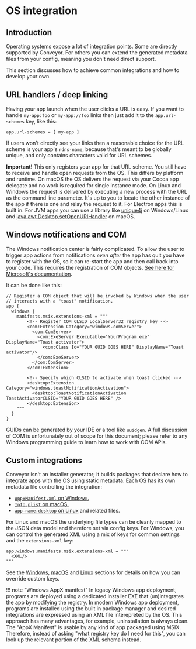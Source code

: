 # OS integration

## Introduction

Operating systems expose a lot of integration points. Some are directly supported by Conveyor. For others you can 
extend the generated metadata files from your config, meaning you don't need direct support.

This section discusses how to achieve common integrations and how to develop your own.

## URL handlers / deep linking

Having your app launch when the user clicks a URL is easy. If you want to handle `my-app:foo` or `my-app://foo` links then just add it to
the `app.url-schemes` key, like this:

```hocon
app.url-schemes = [ my-app ]
```

If users won't directly see your links then a reasonable choice for the URL scheme is your app's `rdns-name`, because that's meant to be globally unique, and only contains characters valid for URL schemes.

**Important!** This only registers your app for that URL scheme. You still have to receive and handle open requests from the
OS. This differs by platform and runtime. On macOS the OS delivers the request via your Cocoa app delegate and no work is required for
single instance mode. On Linux and Windows the request is delivered by executing a new process with the URL as the command line parameter.
It's up to you to locate the other instance of the app if there is one and relay the request to it. For Electron apps this is built in. For
JVM apps you can use a library like [unique4j](https://github.com/prat-man/unique4j) on Windows/Linux and [java.awt.Desktop.setOpenURIHandler](https://docs.oracle.com/en/java/javase/17/docs/api/java.desktop/java/awt/Desktop.html#setOpenURIHandler(java.awt.desktop.OpenURIHandler)) on macOS.

## Windows notifications and COM

The Windows notification center is fairly complicated. To allow the user to trigger app actions from notifications *even after* the app
has quit you have to register with the OS, so it can re-start the app and then call back into your code. This requires the registration of 
COM objects. [See here for Microsoft's documentation](https://learn.microsoft.com/en-us/windows/apps/design/shell/tiles-and-notifications/send-local-toast-desktop-cpp-wrl#packaged). 

It can be done like this:

```
// Register a COM object that will be invoked by Windows when the user 
// interacts with a "toast" notification.
app {
  windows {
    manifests.msix.extensions-xml = """
        <!-- Register COM CLSID LocalServer32 registry key -->
        <com:Extension Category="windows.comServer">
          <com:ComServer>
            <com:ExeServer Executable="YourProgram.exe" DisplayName="Toast activator">
              <com:Class Id="YOUR GUID GOES HERE" DisplayName="Toast activator"/>
            </com:ExeServer>
          </com:ComServer>
        </com:Extension>

        <!-- Specify which CLSID to activate when toast clicked -->
        <desktop:Extension Category="windows.toastNotificationActivation">
          <desktop:ToastNotificationActivation ToastActivatorCLSID="YOUR GUID GOES HERE" />
        </desktop:Extension>
    """
  }
}
```

GUIDs can be generated by your IDE or a tool like `uuidgen`. A full discussion of COM is unfortunately out of scope for this document; 
please refer to any Windows programming guide to learn how to work with COM APIs. 

## Custom integrations

Conveyor isn't an installer generator; it builds packages that declare how to integrate apps with the OS using static metadata. Each
OS has its own metadata file controlling the integration:

* [`AppxManifest.xml` on Windows.](https://learn.microsoft.com/en-us/uwp/schemas/appxpackage/appx-package-manifest)
* [`Info.plist` on macOS.](https://developer.apple.com/library/archive/documentation/General/Reference/InfoPlistKeyReference/Introduction/Introduction.html)
* [`app-name.desktop` on Linux](https://specifications.freedesktop.org/desktop-entry-spec/desktop-entry-spec-latest.html) and related files.

For Linux and macOS the underlying file types can be cleanly mapped to the JSON data model and therefore set via config keys. For Windows,
you can control the generated XML using a mix of keys for common settings and the `extensions-xml` key:

```hocon
app.windows.manifests.msix.extensions-xml = """
  <XML/>
"""
```

See the [Windows](windows.md), [macOS](mac.md) and [Linux](linux.md) sections for details on how you can override custom keys.

!!! note "Windows AppX manifest"
    In legacy Windows app deployment, programs are deployed using a dedicated installer EXE that (un)integrates the app by modifying the
    registry. In modern Windows app deployment, programs are installed using the built in package manager and desired integrations are
    expressed using an XML file interepreted by the OS. This approach has many advantages, for example, uninstallation is always clean.
    The "AppX Manifest" is usable by any kind of app packaged using MSIX. Therefore, instead of asking "what registry key do I need for 
    this", you can look up the relevant portion of the XML schema instead.
